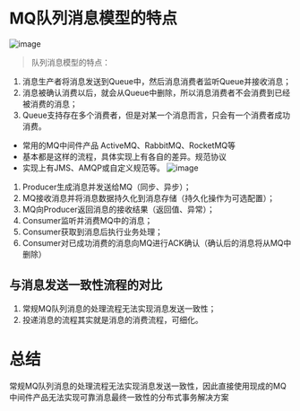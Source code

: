 # MQ队列消息模型的特点

![image](https://github.com/csy512889371/learnDoc/blob/master/image/2018/fbs1/9.png)

> 队列消息模型的特点：
1) 消息生产者将消息发送到Queue中，然后消息消费者监听Queue并接收消息；
2) 消息被确认消费以后，就会从Queue中删除，所以消息消费者不会消费到已经被消费的消息；
3) Queue支持存在多个消费者，但是对某一个消息而言，只会有一个消费者成功消费。

* 常用的MQ中间件产品 ActiveMQ、RabbitMQ、RocketMQ等
* 基本都是这样的流程，具体实现上有各自的差异。规范协议
* 实现上有JMS、AMQP或自定义规范等。
![image](https://github.com/csy512889371/learnDoc/blob/master/image/2018/fbs1/10.png)

1) Producer生成消息并发送给MQ（同步、异步）；
2) MQ接收消息并将消息数据持久化到消息存储（持久化操作为可选配置）；
3) MQ向Producer返回消息的接收结果（返回值、异常）；
4) Consumer监听并消费MQ中的消息；
5) Consumer获取到消息后执行业务处理；
6) Consumer对已成功消费的消息向MQ进行ACK确认（确认后的消息将从MQ中删除）

## 与消息发送一致性流程的对比

1) 常规MQ队列消息的处理流程无法实现消息发送一致性；
2) 投递消息的流程其实就是消息的消费流程，可细化。

# 总结

常规MQ队列消息的处理流程无法实现消息发送一致性，因此直接使用现成的MQ中间件产品无法实现可靠消息最终一致性的分布式事务解决方案

